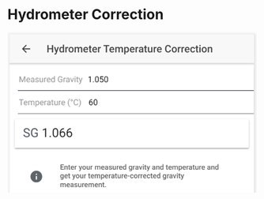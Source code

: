 # Hydrometer Correction

![Calculate corrected SG based on hydrometer reading and given temperature](../.gitbook/assets/image%20%2834%29.png)


